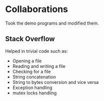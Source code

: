 # Collaborations

Took the demo programs and modified them.

## Stack Overflow
Helped in trivial code such as:
* Opening a file
* Reading and writing a file
* Checking for a file
* String concatenation
* String to bytes conversion and vice versa
* Exception handling
* mutex locks handling
